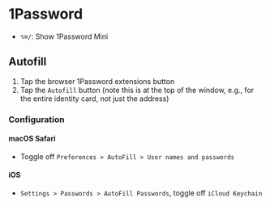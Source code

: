 # 1Password

- `⌥⌘/`: Show 1Password Mini

## Autofill

1. Tap the browser 1Password extensions button
2. Tap the `Autofill` button (note this is at the top of the window, e.g., for the entire identity card, not just the address)

### Configuration

#### macOS Safari

- Toggle off `Preferences > AutoFill > User names and passwords`

#### iOS

- `Settings > Passwords > AutoFill Passwords`, toggle off `iCloud Keychain`
